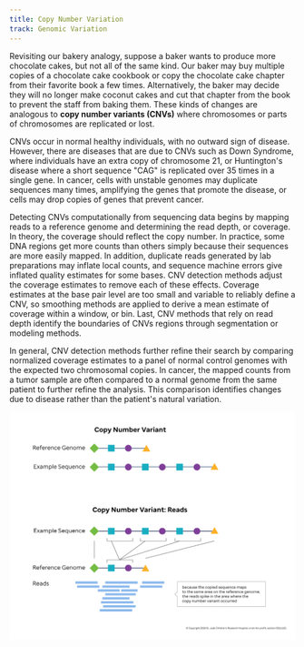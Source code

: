 ```yaml
---
title: Copy Number Variation
track: Genomic Variation
---
```


Revisiting our bakery analogy, suppose a baker wants to produce more chocolate cakes, but not all of the same kind. Our baker may buy multiple copies of a chocolate cake cookbook or copy the chocolate cake chapter from their favorite book a few times. Alternatively, the baker may decide they will no longer make coconut cakes and cut that chapter from the book to prevent the staff from baking them. These kinds of changes are analogous to **copy number variants (CNVs)** where chromosomes or parts of chromosomes are replicated or lost.

CNVs occur in normal healthy individuals, with no outward sign of disease. However, there are diseases that are due to CNVs such as Down Syndrome, where individuals have an extra copy of chromosome 21, or Huntington\'s disease where a short sequence "CAG" is replicated over 35 times in a single gene. In cancer, cells with unstable genomes may duplicate sequences many times, amplifying the genes that promote the disease, or cells may drop copies of genes that prevent cancer.

Detecting CNVs computationally from sequencing data begins by mapping reads to a reference genome and determining the read depth, or coverage. In theory, the coverage should reflect the copy number. In practice, some DNA regions get more counts than others simply because their sequences are more easily mapped. In addition, duplicate reads generated by lab preparations may inflate local counts, and sequence machine errors give inflated quality estimates for some bases. CNV detection methods adjust the coverage estimates to remove each of these effects. Coverage estimates at the base pair level are too small and variable to reliably define a CNV, so smoothing methods are applied to derive a mean estimate of coverage within a window, or bin. Last, CNV methods that rely on read depth identify the boundaries of CNVs regions through segmentation or modeling methods.

In general, CNV detection methods further refine their search by comparing normalized coverage estimates to a panel of normal control genomes with the expected two chromosomal copies. In cancer, the mapped counts from a tumor sample are often compared to a normal genome from the same patient to further refine the analysis. This comparison identifies changes due to disease rather than the patient\'s natural variation.

![](../images/3.6-CNV.jpg)
